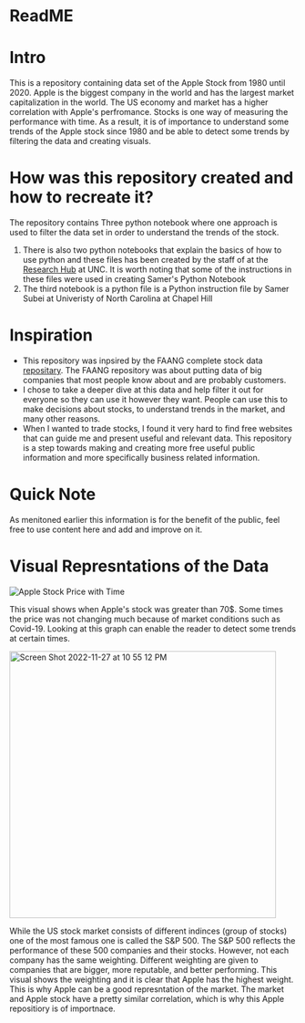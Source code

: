 # ReadME 
# Intro
This is a repository containing data set of the Apple Stock from 1980 until 2020. Apple is the biggest company in the world and has the largest market capitalization in the world. The US economy and market has a higher correlation with Apple's perfromance. Stocks is one way of measuring the performance with time. As a result, it is of importance to understand some trends of the Apple stock since 1980 and be able to detect some trends by filtering the data and creating visuals.

# How was this repository created and how to recreate it?
The repository contains Three python notebook where one approach is used to filter the data set in order to understand the trends of the stock. 
1. There is also two python notebooks that explain the basics of how to use python and these files has been created by the staff of at the [Research Hub](https://library.unc.edu/hub/) at UNC. It is worth noting that some of the instructions in these files were used in creating Samer's Python Notebook
2. The third notebook is a python file is a Python instruction file by Samer Subei at Univeristy of North Carolina at Chapel Hill

# Inspiration
- This repository was inpsired by the FAANG complete stock data [repositary](https://www.kaggle.com/datasets/aayushmishra1512/faang-complete-stock-data?resource=download). The FAANG repository was about putting data of big companies that most people know about and are probably customers.
- I chose to take a deeper dive at this data and help filter it out for everyone so they can use it however they want. People can use this to make decisions about stocks, to understand trends in the market, and many other reasons.
- When I wanted to trade stocks, I found it very hard to find free websites that can guide me and present useful and relevant data. This repository is a step towards making and creating more free useful public information and more specifically business related information.


# Quick Note
As menitoned earlier this information is for the benefit of the public, feel free to use content here and add and improve on it. 

# Visual Represntations of the Data
![Apple Stock Price with Time](https://user-images.githubusercontent.com/118204102/203100055-72488426-5474-4ac5-9e6b-54b0d987939d.jpeg)


This visual shows when Apple's stock was greater than 70$. Some times the price was not changing much because of market conditions such as Covid-19. Looking at this graph can enable the reader to detect some trends at certain times.



<img width="468" alt="Screen Shot 2022-11-27 at 10 55 12 PM" src="https://user-images.githubusercontent.com/118204102/204190900-a13513f7-1046-44ae-8404-26ed97334725.png">


While the US stock market consists of different indinces (group of stocks) one of the most famous one is called the S&P 500. The S&P 500 reflects the performance of these 500 companies and their stocks. However, not each company has the same weighting. Different weighting are given to companies that are bigger, more reputable, and better performing. This visual shows the weighting and it is clear that Apple has the highest weight. This is why Apple can be a good represntation of the market. The market and Apple stock have a pretty similar correlation, which is why this Apple repositiory is of importnace.
